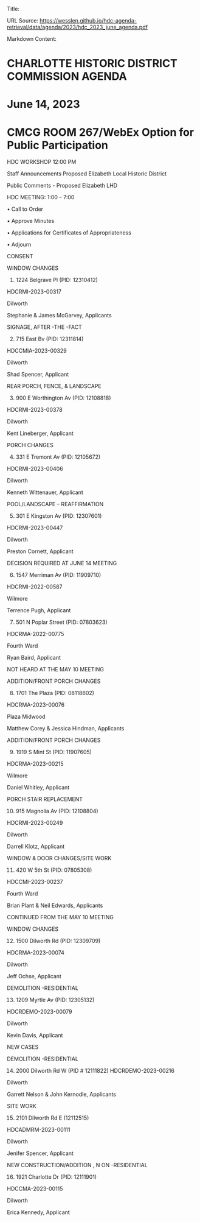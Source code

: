Title: 

URL Source: https://wesslen.github.io/hdc-agenda-retrieval/data/agenda/2023/hdc_2023_june_agenda.pdf

Markdown Content:
# CHARLOTTE HISTORIC DISTRICT COMMISSION AGENDA 

# June 14, 2023 

# CMCG ROOM 267/WebEx Option for Public Participation 

HDC WORKSHOP 12:00 PM 

Staff Announcements Proposed Elizabeth Local Historic District 

Public Comments - Proposed Elizabeth LHD 

HDC MEETING: 1:00 – 7:00 

• Call to Order 

• Approve Minutes 

• Applications for Certificates of Appropriateness 

• Adjourn 

CONSENT 

WINDOW CHANGES 

1. 1224 Belgrave Pl (PID: 12310412) 

HDCRMI-2023-00317 

Dilworth 

Stephanie & James McGarvey, Applicants 

SIGNAGE, AFTER -THE -FACT 

2. 715 East Bv (PID: 12311814) 

HDCCMIA-2023-00329 

Dilworth 

Shad Spencer, Applicant 

REAR PORCH, FENCE, & LANDSCAPE 

3. 900 E Worthington Av (PID: 12108818) 

HDCRMI-2023-00378 

Dilworth 

Kent Lineberger, Applicant 

PORCH CHANGES 

4. 331 E Tremont Av (PID: 12105672) 

HDCRMI-2023-00406 

Dilworth 

Kenneth Wittenauer, Applicant 

POOL/LANDSCAPE – REAFFIRMATION 

5. 301 E Kingston Av (PID: 12307601) 

HDCRMI-2023-00447 

Dilworth 

Preston Cornett, Applicant 

DECISION REQUIRED AT JUNE 14 MEETING 

6. 1547 Merriman Av (PID: 11909710) 

HDCRMI-2022-00587 

Wilmore 

Terrence Pugh, Applicant 

7. 501 N Poplar Street (PID: 07803623) 

HDCRMA-2022-00775 

Fourth Ward 

Ryan Baird, Applicant 

NOT HEARD AT THE MAY 10 MEETING 

ADDITION/FRONT PORCH CHANGES 

8. 1701 The Plaza (PID: 08118602) 

HDCRMA-2023-00076 

Plaza Midwood 

Matthew Corey & Jessica Hindman, Applicants 

ADDITION/FRONT PORCH CHANGES 

9. 1919 S Mint St (PID: 11907605) 

HDCRMA-2023-00215 

Wilmore 

Daniel Whitley, Applicant 

PORCH STAIR REPLACEMENT 

10. 915 Magnolia Av (PID: 12108804) 

HDCRMI-2023-00249 

Dilworth 

Darrell Klotz, Applicant 

WINDOW & DOOR CHANGES/SITE WORK 

11. 420 W 5th St (PID: 07805308) 

HDCCMI-2023-00237 

Fourth Ward 

Brian Plant & Neil Edwards, Applicants 

CONTINUED FROM THE MAY 10 MEETING 

WINDOW CHANGES 

12. 1500 Dilworth Rd (PID: 12309709) 

HDCRMA-2023-00074 

Dilworth 

Jeff Ochse, Applicant 

DEMOLITION -RESIDENTIAL 

13. 1209 Myrtle Av (PID: 12305132) 

HDCRDEMO-2023-00079 

Dilworth 

Kevin Davis, Applicant 

NEW CASES 

DEMOLITION -RESIDENTIAL 

14. 2000 Dilworth Rd W (PID # 12111822) HDCRDEMO-2023-00216 

Dilworth 

Garrett Nelson & John Kernodle, Applicants 

SITE WORK 

15. 2101 Dilworth Rd E (12112515) 

HDCADMRM-2023-00111 

Dilworth 

Jenifer Spencer, Applicant 

NEW CONSTRUCTION/ADDITION , N ON -RESIDENTIAL 

16. 1921 Charlotte Dr (PID: 12111901) 

HDCCMA-2023-00115 

Dilworth 

Erica Kennedy, Applicant
